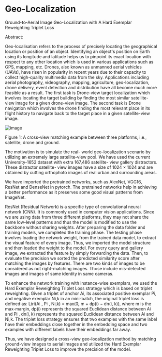 # Geo-Localization

Ground-to-Aerial Image Geo-Localization with A Hard Exemplar Reweighting Triplet Loss

Abstract:

Geo-localisation refers to the process of precisely locating the geographical location or position of an object. Identifying an object's position on Earth using its longitude and latitude helps us to pinpoint its exact location with respect to any other location which is used in various applications such as GPS, mapping, etc. Drones, also known as unmanned aerial vehicles (UAVs), have risen in popularity in recent years due to their capacity to collect high-quality multimedia data from the sky. Applications including aerial photography, videography, mapping, agriculture, geo-localization, drone delivery, event detection and distribution have all become much more feasible as a result.
The first task is Drone-view target localization which involves locating the target building by finding the most similar satellite-view image for a given drone-view image. The second task is Drone navigation which involves the drone finding the most relevant place in its flight history to navigate back to the target place in a given satellite-view image.

![image](https://github.com/abineha/Geo-Localization/assets/101180980/1cec58c9-88d0-4270-95fe-fa70633cc51b)

Figure 1: A cross-view matching example between three platforms, i.e., satellite, drone and ground. 


The motivation is to simulate the real- world geo-localization scenario by utilizing an extremely large satellite-view pool. We have used the current University-1652 dataset with extra 167,486 satellite- view gallery distractors. These distractor satellite- view images have a size of 1024 × 1024 and are obtained by cutting orthophoto images of real urban and surrounding areas.

We have imported the pretrained networks, such as AlexNet, VGG16, ResNet and DenseNet in pytorch. The pretrained networks help in achieving a better performance as it preserves some good visual patterns from ImageNet.

ResNet (Residual Network) is a specific type of convolutional neural network (CNN). It is commonly used in computer vision applications. Since we are using data from three different platforms, they may not share the same low-level patterns and thus the model is modified to use the backbone without sharing weights. After preparing the data folder and training models, we completed the training phase. The testing phase involves loading the network weight, from the trained data model, to extract the visual feature of every image. Thus, we imported the model structure and then loaded the weight to the model. For every query and gallery image, we extracted the feature by simply forwarding the data. Then, to evaluate the precision we sorted the predicted similarity score after matching the images by features. There are two kinds of images to be considered as not right-matching images. Those include mis-detected images and images of same identity in same cameras. 

To enhance the network training with instance-wise exemplars, we used the Hard Exemplar Reweighting Triplet Loss strategy which is based on triplet reweighting. Given a triplet of anchor Ai, its associated positive exemplar Pi, and negative exemplar Ni,k in an mini-batch, the original triplet loss is defined as: Ltri(Ai , Pi , Ni,k) = max(0, m + dp(i) − dn(i, k)), where m is the max-margin, dp(i) represents the squared Euclidean distance between Ai and Pi , dn(i, k) represents the squared Euclidean distance between Ai and Ni,k. The triplet loss strategy ensures that two examples with the same label have their embeddings close together in the embedding space and two examples with different labels have their embeddings far away.

Thus, we have designed a cross-view geo-localization method by matching ground-view images to aerial images and utilized the Hard Exemplar Reweighting Triplet Loss to improve the precision of the model.

